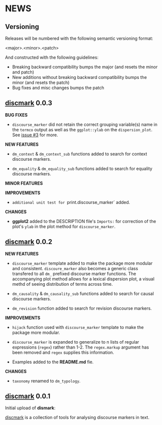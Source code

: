 NEWS 
====

Versioning
----------

Releases will be numbered with the following semantic versioning format:

&lt;major&gt;.&lt;minor&gt;.&lt;patch&gt;

And constructed with the following guidelines:

* Breaking backward compatibility bumps the major (and resets the minor 
  and patch)
* New additions without breaking backward compatibility bumps the minor 
  (and resets the patch)
* Bug fixes and misc changes bumps the patch



 <a href="https://github.com/trinker/discmark" target="_blank">discmark</a> 0.0.3   
----------------------------------------------------------------

**BUG FIXES**

* `discourse_marker` did not retain the correct grouping variable(s) name in the
  `termco` output as well as the `ggplot::ylab` on the `dispersion_plot`.  See 
  <a href="https://github.com/trinker/discmark/issues/3">issue #3</a> for more.

**NEW FEATURES**

* `dm_context` & `dm_context_sub` functions added to search for context discourse 
  markers.

* `dm_equality` & `dm_equality_sub` functions added to search for equality 
  discourse markers.


**MINOR FEATURES**

**IMPROVEMENTS**

* `additional unit test for `print.discourse_marker` added.

**CHANGES**

* **ggplot2** added to the DESCRIPTION file's `Imports:` for correction of the 
  plot's `ylab` in the plot method for `discourse_marker`.



 <a href="https://github.com/trinker/discmark" target="_blank">discmark</a> 0.0.2   
----------------------------------------------------------------

**NEW FEATURES**

* `discourse_marker` template added to make the package more modular and 
  consistent.  `discoure_marker` also becomes a generic class transfered to all 
  `dm_` prefixed discourse marker functions.  The accompanying plot method 
  allows for a lexical dispersion plot, a visual methd of seeing distribution of 
  terms across time.

* `dm_causality` & `dm_causality_sub` functions added to search for causal discourse 
  markers.

* `dm_revision` function added to search for revision discourse markers.

**IMPROVEMENTS**

* `hijack` function used with `discourse_marker` template to make the package 
  more modular.

* `discourse_marker` is expanded to generalize to n lists of regular expressions 
  (`regex`) rather than 1-2.  The `regex.markup` argument has been removed and
  `regex` supplies this information.

* Examples added to the **README.md** fie.

**CHANGES**

* `taxonomy` renamed to `dm_typology`.


 <a href="https://github.com/trinker/discmark" target="_blank">discmark</a> 0.0.1 
----------------------------------------------------------------

Initial upload of **dismark**:

 <a href="https://github.com/trinker/discmark" target="_blank">discmark</a> is a collection of tools for analysing discourse markers in text. 
